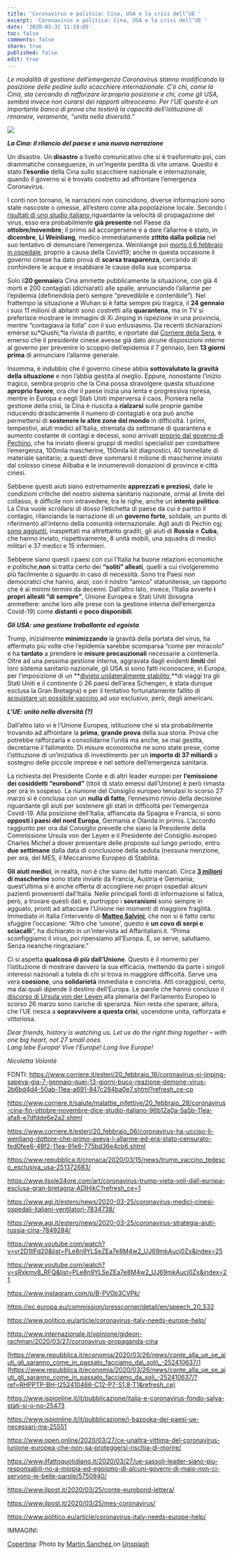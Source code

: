 ```yaml
---
title: 'Coronavirus e politica: Cina, USA e la crisi dell’UE '
excerpt: 'Coronavirus e politica: Cina, USA e la crisi dell’UE '
date: '2020-03-31 11:19:05'
toc: false
comments: false
share: true
published: false
edit: true
---
```

*Le modalità di gestione dell’emergenza Coronavirus stanno modificando la posizione delle pedine sullo scacchiere internazionale. C’è chi, come la Cina, sta cercando di rafforzare la propria posizione e chi, come gli USA, sembra invece non curarsi dei rapporti oltreoceano. Per l’UE questo è un importante banco di prova che testerà la capacità dell’istituzione di rimanere, veramente, “unita nella diversità.”*

![](/assets/images/martin-sanchez-j2c7yf223mk-unsplash.jpg)

***La Cina: il rilancio del paese e una nuova narrazione***

Un disastro. Un **disastro** a livello comunicativo che si è trasformato poi, con drammatiche conseguenze, in un’ingente perdita di vite umane. Questo è stato **l’esordio** della Cina sullo scacchiere nazionale e internazionale, quando il governo si è trovato costretto ad affrontare l’emergenza Coronavirus.

I conti non tornano, le narrazioni non coincidono, diverse informazioni sono state nascoste o omesse, all’estero come alla popolazione locale. Secondo i [risultati di uno studio italiano ](https://www.corriere.it/salute/malattie_infettive/20_febbraio_28/coronavirus-cina-fin-ottobre-novembre-dice-studio-italiano-96b12a0a-5a5b-11ea-afa8-e7dfdde6e2a2.shtml)riguardante la velocità di propagazione del virus, esso era probabilmente **già presente** nel Paese da **ottobre/novembre**; il primo ad accorgersene e a dare l’allarme è stato, in **dicembre**, **Li Weinliang**, medico immediatamente **zittito dalla polizia** nel suo tentativo di denunciare l’emergenza. Weinliangè poi [morto il 6 febbraio in ospedale](https://www.corriere.it/esteri/20_febbraio_06/coronavirus-ha-ucciso-li-wenliang-dottore-che-primo-aveva-l-allarme-ed-era-stato-censurato-fed0fee6-48f2-11ea-91e8-775bd36e4cb6.shtml), proprio a causa della Covid19; anche in questa occasione il governo cinese ha dato prova di **scarsa trasparenza**, cercando di confondere le acque e insabbiare le cause della sua scomparsa.

Solo il**20 gennaio**la Cina ammette pubblicamente la situazione, con già 4 morti e 200 contagiati (dichiarati) alle spalle, annunciando l’allarme per l’epidemia (definendola però sempre “prevedibile e contenibile[](<>)”). Nel frattempo la situazione a Wuhan si è fatta sempre più tragica, il **24 gennaio** i suoi 11 milioni di abitanti sono costretti alla **quarantena**, ma in TV si preferisce mostrare le immagini di Xi Jinping in ispezione in una provincia, mentre “contagiava la folla” con il suo entusiasmo. Da recenti dichiarazioni emerse su*Qiushi,*la rivista di partito, e riportate dal [Corriere della Sera](https://www.corriere.it/esteri/20_febbraio_16/coronavirus-xi-jinping-sapeva-gia-7-gennaio-quei-13-giorni-buco-reazione-demone-virus-2b6bd4d4-50ab-11ea-a691-847c284ba0e7.shtml?refresh_ce-cp), è emerso che il [](applewebdata://16C831EC-BD20-4C7F-A685-1AFB363E18BC#_msocom_2)presidente cinese avesse già dato alcune disposizioni interne al governo per prevenire lo scoppio dell’epidemia il 7 gennaio, ben **13 giorni prima** di annunciare l’allarme generale. 

Insomma, è indubbio che il governo cinese abbia **sottovalutato la gravità della situazione** e non l’abbia gestita al meglio. Eppure, nonostante l’inizio tragico, sembra proprio che la Cina possa stravolgere questa situazione **aproprio favore**, ora che il paese inizia una lenta e progressiva ripresa, mentre in Europa e negli Stati Uniti imperversa il caos. Pioniera nella gestione della crisi, la Cina è riuscita a **rialzarsi** sulle proprie gambe riducendo drasticamente il numero di contagiati e ora può anche permettersi di **sostenere le altre zone del mondo** in difficoltà. I primi, tempestivi, aiuti medici all’Italia, stremata da settimane di quarantena e aumento costante di contagi e decessi, sono arrivati [proprio dal governo di Pechino](https://www.agi.it/estero/news/2020-03-25/coronavirus-strategia-aiuti-russia-cina-7849284/), che ha inviato diversi gruppi di medici specialisti per combattere l’emergenza, 100mila mascherine, 150mila kit diagnostici, 40 tonnellate di materiale sanitario; a questi deve sommarsi il milione di mascherine inviato dal colosso cinese Alibaba e le innumerevoli donazioni di province e città cinesi.

Sebbene questi aiuti siano estremamente **apprezzati e preziosi**, date le condizioni critiche del nostro sistema sanitario nazionale, ormai al limite del collasso, è difficile non intravedere, tra le righe, anche un **intento politico**. La Cina vuole scrollarsi di dosso l’etichetta di paese da cui è partito il contagio, rilanciando la narrazione di un **governo forte**, solidale, un punto di riferimento all’interno della comunità internazionale. Agli aiuti di Pechin o[si sono aggiunti](https://www.youtube.com/watch?v=vr2D1llFd20&list=PLe8n9YLSeZEa7e8M4w2_UJ69mkAucj0Zx&index=25), inaspettati ma altrettanto graditi, gli aiuti di **Russia** e **Cuba**, che hanno inviato, rispettivamente, 8 unità mobili, una squadra di medici militari e 37 medici e 15 infermieri.

Sebbene siano questi i paesi con cui l’Italia ha buone relazioni economiche e politiche,**non** si tratta certo dei **“soliti” alleati**, quelli a cui rivolgeremmo più facilmente o sguardo in caso di necessità. Sono tra Paesi non democratici che hanno, anzi, con il nostro “amico” statunitense, un rapporto che è ai minimi termini da decenni. Dall’altro lato, invece, l’Italia avverte **i propri alleati “di sempre”**, Unione Europea e Stati Uniti (bisogna ammettere: anche loro alle prese con la gestione interna dell’emergenza Covid-19) come **distanti** e **poco disponibili**.

***Gli USA: una gestione traballante ed egoista***

Trump, inizialmente **minimizzando** [](<>)la gravità della portata del virus, ha affermato più volte che l’epidemia sarebbe scomparsa “come per miracolo” e ha **tardato** a prendere le **misure precauzionali** necessarie a contenerla. Oltre ad una pessima gestione interna, aggravata dagli evidenti **limiti** del loro sistema sanitario nazionale, gli USA si sono fatti riconoscere, in Europa, per l’imposizione di un **[divieto unilateralmente stabilito ](https://www.ilsole24ore.com/art/coronavirus-trump-vieta-voli-dall-europa-esclusa-gran-bretagna-ADlHikC?refresh_ce=1)**di viaggi tra gli Stati U[](<>)niti e il continente (i 26 paesi dell’area Schengen, è stata dunque esclusa la Gran Bretagna) e per il tentativo fortunatamente fallito di [acquistare un possibile vaccino ](https://www.repubblica.it/cronaca/2020/03/15/news/trump_vaccino_tedesco_esclusiva_usa-251372683/)ad uso esclusivo, però, degli americani.

***L’UE: unita nella diversità (?)***

Dall’altro lato vi è l’Unione Europea, istituzione che si sta probabilmente trovando ad affrontare la **prima**, **grande prova** della sua storia. Prova che potrebbe rafforzarla e consolidarne l’unità ma anche, se mal gestita, decretarne il fallimento. Di misure economiche ne sono state prese, come l’istituzione di un’iniziativa di investimento per un **importo di 37 miliardi** a sostegno delle piccole imprese e nel settore dell’emergenza sanitaria.

La richiesta del Presidente Conte e di altri leader europei per **l’emissione dei cosiddetti “eurobond”** (titoli di stato emessi dall’Unione) è però rimasta per ora in sospeso. La riunione del Consiglio europeo tenutasi lo scorso 27 marzo si è conclusa con un **nulla di fatto**, l’ennesimo rinvio della decisione riguardante gli aiuti per sostenere gli stati in difficoltà per l’emergenza Covid-19. Alla posizione dell’Italia, affiancata da Spagna e Francia, si sono **opposti i paesi del nord Europa**, Germania e Olanda in primis. L’accordo raggiunto per ora dal Consiglio prevede che siano la Presidente della Commissione Ursula von der Leyen e il Presidente del Consiglio europeo Charles Michel a dover presentare delle proposte sul lungo periodo, entro **due settimane** dalla data di conclusione della seduta (nessuna menzione, per ora, del MES, il Meccanismo Europeo di Stabilità.

**Gli aiuti medici**, in realtà, non è che siano del tutto mancati. Circa **[3 milioni ](https://www.instagram.com/p/B-PV0b3CVPk/)di mascherine** sono state inviate da Francia, Austria e Germania; quest’ultima si è anche offerta di accogliere nei propri ospedali alcuni pazienti provenienti dall’Italia. Nelle principali fonti di informazione si fatica, però, a trovare questi dati e, purtroppo i **sovranismi** sono sempre in agguato, pronti ad attaccare l’Unione nei momenti di maggiore fragilità. Immediato in Italia l’intervento di **[Matteo Salvini](https://www.ilfattoquotidiano.it/2020/03/27/ue-sassoli-leader-siano-piu-responsabili-no-a-miopia-ed-egoismo-di-alcuni-governi-di-maio-non-ci-servono-le-belle-parole/5750940/)**, che non si è fatto certo sfuggire l’occasione: “Altro che ‘unione’, questo è **un covo di serpi e sciacalli**“, ha dichiarato in un’intervista ad Affaritaliani.it. “Prima sconfiggiamo il virus, poi ripensiamo all’Europa. E, se serve, salutiamo. Senza neanche ringraziare."

Ci si aspetta **qualcosa di più dall’Unione**. Questo è il momento per l’istituzione di mostrare davvero la sua efficacia, mettendo da parte i singoli interessi nazionali a tutela di chi si trova in maggiore difficoltà. Serve una vera **coesione**, una **solidarietà** immediata e concreta. Atti coraggiosi, certo, ma dai quali dipende il destino dell’Europa. Le parole che hanno concluso il [discorso di Ursula von der Leyen ](https://ec.europa.eu/commission/presscorner/detail/en/speech_20_532)alla plenaria del Parlamento Europeo lo scorso 26 marzo sono cariche di speranza. Non resta che sperare, allora, che l’UE riesca a **sopravvivere a questa crisi**, uscendone unita, rafforzata e vittoriosa.

*Dear friends, history is watching us. Let us do the right thing together – with one big heart, not 27 small ones.\
Lang lebe Europa! Vive l'Europe! Long live Europe!*

*Nicoletta Volontè*

FONTI: <https://www.corriere.it/esteri/20_febbraio_16/coronavirus-xi-jinping-sapeva-gia-7-gennaio-quei-13-giorni-buco-reazione-demone-virus-2b6bd4d4-50ab-11ea-a691-847c284ba0e7.shtml?refresh_ce-cp>

<https://www.corriere.it/salute/malattie_infettive/20_febbraio_28/coronavirus-cina-fin-ottobre-novembre-dice-studio-italiano-96b12a0a-5a5b-11ea-afa8-e7dfdde6e2a2.shtml>

<https://www.corriere.it/esteri/20_febbraio_06/coronavirus-ha-ucciso-li-wenliang-dottore-che-primo-aveva-l-allarme-ed-era-stato-censurato-fed0fee6-48f2-11ea-91e8-775bd36e4cb6.shtml>

<https://www.repubblica.it/cronaca/2020/03/15/news/trump_vaccino_tedesco_esclusiva_usa-251372683/>

<https://www.ilsole24ore.com/art/coronavirus-trump-vieta-voli-dall-europa-esclusa-gran-bretagna-ADlHikC?refresh_ce=1>

<https://www.agi.it/estero/news/2020-03-25/coronavirus-medici-cinesi-ospedali-italiani-ventilatori-7834738/>

<https://www.agi.it/estero/news/2020-03-25/coronavirus-strategia-aiuti-russia-cina-7849284/>

<https://www.youtube.com/watch?v=vr2D1llFd20&list=PLe8n9YLSeZEa7e8M4w2_UJ69mkAucj0Zx&index=25>

<https://www.youtube.com/watch?v=sRxkmv8_RFQ&list=PLe8n9YLSeZEa7e8M4w2_UJ69mkAucj0Zx&index=21>

<https://www.instagram.com/p/B-PV0b3CVPk/>

<https://ec.europa.eu/commission/presscorner/detail/en/speech_20_532>

<https://www.politico.eu/article/coronavirus-italy-needs-europe-help/>

<https://www.internazionale.it/opinione/gideon-rachman/2020/03/27/coronavirus-propaganda-cina>

[https://www.repubblica.it/economia/2020/03/26/news/conte_alla_ue_se_aiuti_gli_saranno_come_in_passato_facciamo_da\_soli\_-252410637/](https://www.repubblica.it/economia/2020/03/26/news/conte_alla_ue_se_aiuti_gli_saranno_come_in_passato_facciamo_da_soli_-252410637/?ref=RHPPTP-BH-I252410466-C12-P7-S1.8-T1&refresh_ce)

<https://www.ispionline.it/it/pubblicazione/italia-e-coronavirus-fondo-salva-stati-si-o-no-25473>

<https://www.ispionline.it/it/pubblicazione/i-bazooka-dei-paesi-ue-necessari-ma-25551>

<https://www.open.online/2020/03/27/ce-unaltra-vittima-del-coronavirus-lunione-europea-che-non-sa-proteggersi-rischia-di-morire/>

<https://www.ilfattoquotidiano.it/2020/03/27/ue-sassoli-leader-siano-piu-responsabili-no-a-miopia-ed-egoismo-di-alcuni-governi-di-maio-non-ci-servono-le-belle-parole/5750940/>

<https://www.ilpost.it/2020/03/25/conte-eurobond-lettera/>

<https://www.ilpost.it/2020/03/25/mes-coronavirus/>

<https://www.politico.eu/article/coronavirus-italy-needs-europe-help/>

IMMAGINI: 

[Copertina](https://unsplash.com/photos/j2c7yf223Mk): Photo by [Martin Sanchez ](https://unsplash.com/@martinsanchez?utm_source=unsplash&utm_medium=referral&utm_content=creditCopyText)on [Unsplash](https://unsplash.com/s/photos/coronavirus-map?utm_source=unsplash&utm_medium=referral&utm_content=creditCopyText)